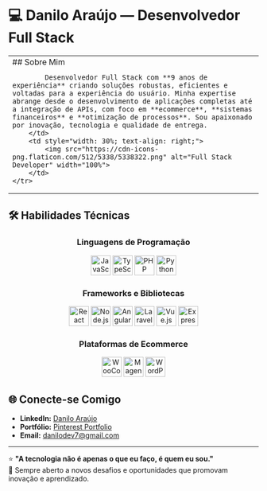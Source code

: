 # 💻 Danilo Araújo — Desenvolvedor Full Stack
<table>
    <tr>
        <td style="width: 70%;">
            ## Sobre Mim

            Desenvolvedor Full Stack com **9 anos de experiência** criando soluções robustas, eficientes e voltadas para a experiência do usuário. Minha expertise abrange desde o desenvolvimento de aplicações completas até a integração de APIs, com foco em **ecommerce**, **sistemas financeiros** e **otimização de processos**. Sou apaixonado por inovação, tecnologia e qualidade de entrega.
        </td>
        <td style="width: 30%; text-align: right;">
            <img src="https://cdn-icons-png.flaticon.com/512/5338/5338322.png" alt="Full Stack Developer" width="100%">
        </td>
    </tr>
</table>

## 🛠️ Habilidades Técnicas

<div align="center">

### Linguagens de Programação
<p>
    <img src="https://cdn.jsdelivr.net/gh/devicons/devicon/icons/javascript/javascript-original.svg" height="40" alt="JavaScript"/>
    <img src="https://cdn.jsdelivr.net/gh/devicons/devicon/icons/typescript/typescript-original.svg" height="40" alt="TypeScript"/>
    <img src="https://cdn.jsdelivr.net/gh/devicons/devicon/icons/php/php-original.svg" height="40" alt="PHP"/>
    <img src="https://cdn.jsdelivr.net/gh/devicons/devicon/icons/python/python-original.svg" height="40" alt="Python"/>
</p>

### Frameworks e Bibliotecas
<p>
    <img src="https://cdn.jsdelivr.net/gh/devicons/devicon/icons/react/react-original.svg" height="40" alt="React"/>
    <img src="https://cdn.jsdelivr.net/gh/devicons/devicon/icons/nodejs/nodejs-original.svg" height="40" alt="Node.js"/>
    <img src="https://cdn.jsdelivr.net/gh/devicons/devicon/icons/angularjs/angularjs-original.svg" height="40" alt="Angular"/>
    <img src="https://cdn.jsdelivr.net/gh/devicons/devicon/icons/laravel/laravel-plain.svg" height="40" alt="Laravel"/>
    <img src="https://cdn.jsdelivr.net/gh/devicons/devicon/icons/vuejs/vuejs-original.svg" height="40" alt="Vue.js"/>
    <img src="https://cdn.jsdelivr.net/gh/devicons/devicon/icons/express/express-original.svg" height="40" alt="Express.js"/>
</p>

### Plataformas de Ecommerce
<p>
    <img src="https://cdn.jsdelivr.net/gh/devicons/devicon/icons/woocommerce/woocommerce-original.svg" height="40" alt="WooCommerce"/>
    <img src="https://cdn.jsdelivr.net/gh/devicons/devicon/icons/magento/magento-original.svg" height="40" alt="Magento"/>
    <img src="https://cdn.jsdelivr.net/gh/devicons/devicon/icons/wordpress/wordpress-original.svg" height="40" alt="WordPress"/>
</p>

</div>


## 🌐 Conecte-se Comigo

- **LinkedIn:** [Danilo Araújo](https://www.linkedin.com/in/daniloraujo/)  
- **Portfólio:** [Pinterest Portfolio](https://br.pinterest.com/danilodevops/portfolio/)  
- **Email:** danilodev7@gmail.com

---

⭐ **"A tecnologia não é apenas o que eu faço, é quem eu sou."**  
🚀 Sempre aberto a novos desafios e oportunidades que promovam inovação e aprendizado.
